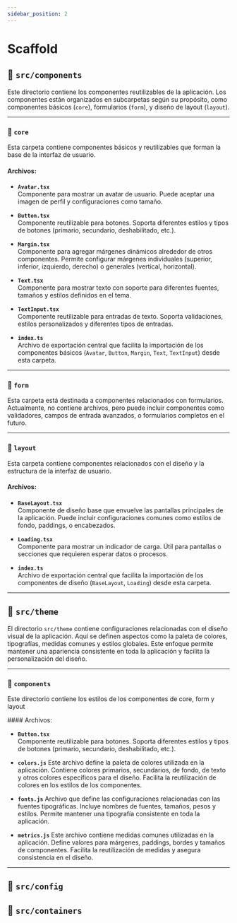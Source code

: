 ```yaml
---
sidebar_position: 2
---
```

# Scaffold

## 📂 `src/components`

Este directorio contiene los componentes reutilizables de la aplicación. Los componentes están organizados en subcarpetas según su propósito, como componentes básicos (`core`), formularios (`form`), y diseño de layout (`layout`).

---

### 📂 `core`
Esta carpeta contiene componentes básicos y reutilizables que forman la base de la interfaz de usuario.

#### Archivos:
- **`Avatar.tsx`**  
  Componente para mostrar un avatar de usuario. Puede aceptar una imagen de perfil y configuraciones como tamaño.

- **`Button.tsx`**  
  Componente reutilizable para botones. Soporta diferentes estilos y tipos de botones (primario, secundario, deshabilitado, etc.).

- **`Margin.tsx`**  
  Componente para agregar márgenes dinámicos alrededor de otros componentes. Permite configurar márgenes individuales (superior, inferior, izquierdo, derecho) o generales (vertical, horizontal).

- **`Text.tsx`**  
  Componente para mostrar texto con soporte para diferentes fuentes, tamaños y estilos definidos en el tema.

- **`TextInput.tsx`**  
  Componente reutilizable para entradas de texto. Soporta validaciones, estilos personalizados y diferentes tipos de entradas.

- **`index.ts`**  
  Archivo de exportación central que facilita la importación de los componentes básicos (`Avatar`, `Button`, `Margin`, `Text`, `TextInput`) desde esta carpeta.

---

### 📂 `form`
Esta carpeta está destinada a componentes relacionados con formularios. Actualmente, no contiene archivos, pero puede incluir componentes como validadores, campos de entrada avanzados, o formularios completos en el futuro.

---

### 📂 `layout`
Esta carpeta contiene componentes relacionados con el diseño y la estructura de la interfaz de usuario.

#### Archivos:
- **`BaseLayout.tsx`**  
  Componente de diseño base que envuelve las pantallas principales de la aplicación. Puede incluir configuraciones comunes como estilos de fondo, paddings, o encabezados.

- **`Loading.tsx`**  
  Componente para mostrar un indicador de carga. Útil para pantallas o secciones que requieren esperar datos o procesos.

- **`index.ts`**  
  Archivo de exportación central que facilita la importación de los componentes de diseño (`BaseLayout`, `Loading`) desde esta carpeta.

---


## 📂 `src/theme`

El directorio `src/theme` contiene configuraciones relacionadas con el diseño visual de la aplicación. Aquí se definen aspectos como la paleta de colores, tipografías, medidas comunes y estilos globales. Este enfoque permite mantener una apariencia consistente en toda la aplicación y facilita la personalización del diseño.

---

### 📂 `components`
Este directorio contiene los estilos de los componentes de core, form y layout

#### Archivos:
- **`Button.tsx`**  
  Componente reutilizable para botones. Soporta diferentes estilos y tipos de botones (primario, secundario, deshabilitado, etc.).

- **`colors.js`** 
  Este archivo define la paleta de colores utilizada en la aplicación. Contiene colores primarios, secundarios, de fondo, de texto y otros colores específicos para el diseño. Facilita la reutilización de colores en los estilos de los componentes.

- **`fonts.js`**
  Archivo que define las configuraciones relacionadas con las fuentes tipográficas. Incluye nombres de fuentes, tamaños, pesos y estilos. Permite mantener una tipografía consistente en toda la aplicación.

- **`metrics.js`**
  Este archivo contiene medidas comunes utilizadas en la aplicación. Define valores para márgenes, paddings, bordes y tamaños de componentes. Facilita la reutilización de medidas y asegura consistencia en el diseño.
---

## 📂 `src/config`
## 📂 `src/containers`
